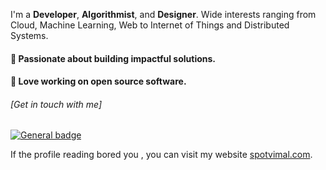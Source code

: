 
I'm a **Developer**, **Algorithmist**, and **Designer**. Wide interests ranging from Cloud, Machine Learning, Web to Internet of Things and Distributed Systems.

#### :rocket: Passionate about building impactful solutions. 
#### :rocket: Love working on open source software.

###### [Get in touch with me] 
 [![General badge](https://img.shields.io/badge/LinkedIn-0077B5?style=for-the-badge&logo=linkedin&logoColor=white)](https://www.linkedin.com/in/vimalmoorthykrishnamoorthy/)


If the profile reading bored you , you can visit my website [spotvimal.com](https://spotvimal.com). 
